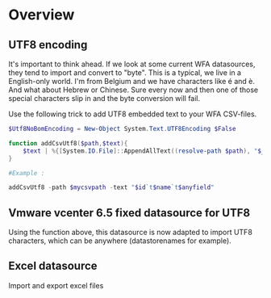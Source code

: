 # Overview

## UTF8 encoding

It's important to think ahead. If we look at some current WFA datasources, they tend to import and convert to "byte". This is a typical, we live in a English-only world. I'm from Belgium and we have characters like é and è. And what about Hebrew or Chinese. Sure every now and then one of those special characters slip in and the byte conversion will fail.

Use the following trick to add UTF8 embedded text to your WFA CSV-files.

```powershell
$Utf8NoBomEncoding = New-Object System.Text.UTF8Encoding $False

function addCsvUtf8($path,$text){
	$text | %{[System.IO.File]::AppendAllText((resolve-path $path), "$_`n",$Utf8NoBomEncoding)}
}

#Example :

addCsvUtf8 -path $mycsvpath -text "$id`t$name`t$anyfield"

```

## Vmware vcenter 6.5 fixed datasource for UTF8

Using the function above, this datasource is now adapted to import UTF8 characters, which can be anywhere (datastorenames for example).

## Excel datasource

Import and export excel files
